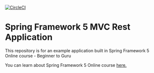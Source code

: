[![CircleCI](https://circleci.com/gh/VadimDyachenko/spring5-mvc-rest.svg?style=svg)](https://circleci.com/gh/VadimDyachenko/spring5-mvc-rest)
# Spring Framework 5 MVC Rest Application

This repository is for an example application built in Spring Framework 5 Online course - Beginner to Guru

You can learn about Spring Framework 5 Online course [here.](http://courses.springframework.guru/p/spring-framework-5-begginer-to-guru/?product_id=363173)
